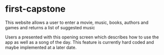 # first-capstone
This website allows a user to enter a movie, music, books, authors and games and returns a list of suggested music

Users a presented with this opening screen which describes how to use the app as well as a song of the day.  This feature
is currently hard coded and maybe implemented at a later date.
